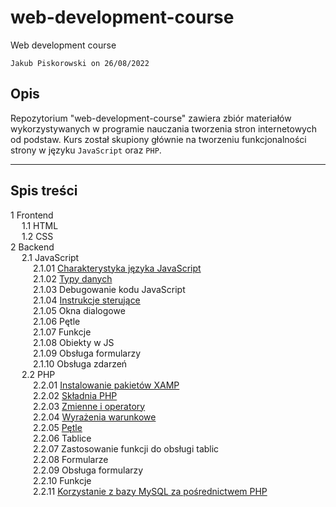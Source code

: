 # web-development-course

Web development course

`Jakub Piskorowski on 26/08/2022`

## Opis

Repozytorium "web-development-course" zawiera zbiór materiałów wykorzystywanych w programie nauczania tworzenia stron internetowych od podstaw. Kurs został skupiony głównie na tworzeniu funkcjonalności strony w języku `JavaScript` oraz `PHP`. 

---

## Spis treści
1 Frontend \
&emsp; 1.1 HTML \
&emsp; 1.2 CSS \
2 Backend \
&emsp; 2.1 JavaScript \
&emsp; &emsp; 2.1.01 [Charakterystyka języka JavaScript](2-backend/2-1-javascript/2-1-01-charakterystyka-jezyka/README.md) \
&emsp; &emsp; 2.1.02 [Typy danych](2-backend/2-1-javascript/2-1-02-typy-danych/README.md) \
&emsp; &emsp; 2.1.03 Debugowanie kodu JavaScript\
&emsp; &emsp; 2.1.04 [Instrukcje sterujące](2-backend/2-1-javascript/2-1-04-instrukcje-sterujace/README.md) \
&emsp; &emsp; 2.1.05 Okna dialogowe \
&emsp; &emsp; 2.1.06 Pętle \
&emsp; &emsp; 2.1.07 Funkcje \
&emsp; &emsp; 2.1.08 Obiekty w JS \
&emsp; &emsp; 2.1.09 Obsługa formularzy \
&emsp; &emsp; 2.1.10 Obsługa zdarzeń \
&emsp; 2.2 PHP \
&emsp; &emsp; 2.2.01 [Instalowanie pakietów XAMP](2-backend/2-2-php/2-2-01-instalowanie-xamp/README.md) \
&emsp; &emsp; 2.2.02 [Składnia PHP](2-backend/2-2-php/2-2-02-skladnia-php/README.md) \
&emsp; &emsp; 2.2.03 [Zmienne i operatory](2-backend/2-2-php/2-2-03-zmienne-operatory/README.md) \
&emsp; &emsp; 2.2.04 [Wyrażenia warunkowe](2-backend/2-2-php/2-2-04-wyrazenia-warunkowe/README.md) \
&emsp; &emsp; 2.2.05 [Pętle](2-backend/2-2-php/2-2-05-petle/README.md) \
&emsp; &emsp; 2.2.06 Tablice \
&emsp; &emsp; 2.2.07 Zastosowanie funkcji do obsługi tablic \
&emsp; &emsp; 2.2.08 Formularze \
&emsp; &emsp; 2.2.09 Obsługa formularzy \
&emsp; &emsp; 2.2.10 Funkcje \
&emsp; &emsp; 2.2.11 [Korzystanie z bazy MySQL za pośrednictwem PHP](2-backend/2-2-php/2-2-11-mysql-z-php/README.md)
